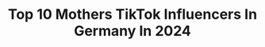---
title: Top 10 Mothers TikTok Influencers In Germany In 2024
description: >-
  Find top mothers TikTok influencers in Germany in 2024. Most popular hashtags: #fyp #foryou #duett #viral.
platform: TikTok
hits: 78
text_top: Analyze the top-rated TikTok accounts on inBeat.
text_bottom: Our database holds 78 TikTok influencers like this in Germany for you to work with.
profiles:
  - username: "xxrose.cosplayxx"
    fullname: >-
      Roséline
    bio: >-
      Mother of 42k Children❤️ My Wishlist is in my linktree👇 @yuricos__xx is my bf❤
    location: "Germany"
    followers: 42200
    engagement: 2164
    commentsToLikes: 0.032751
    id: ckbeob77q49fa0j2334a7zeuk
    verified: false
    hashtags: "#kirishima, #weebtiktok, #duett, #yaoi"
  - username: "hazel01124"
    fullname: >-
      hazel0112
    bio: >-
      Mother🥰Wife🙌🏻Supervisor🙃Nurse💪🏼 always in a good mood🤣🤣🤣
    location: "Germany"
    followers: 4696
    engagement: 528
    commentsToLikes: 0.018858
    id: ckd0opjldhfuf0j230bmde15y
    verified: false
    hashtags: "#spass, #tiktoklover, #hazel0112, #hazel01124"
  - username: "official_silberhauch"
    fullname: >-
      official_silberhauch
    bio: >-
      😈 40 years old 😈 rollitokerteam ⚓Hamburg⚓ ❤🐰D🐰❤
    location: "Germany"
    followers: 16100
    engagement: 1299
    commentsToLikes: 0.093917
    id: ckbbl27bv9ay60j231eccrssd
    verified: false
    hashtags: "#crazy, #mother, #funny, #daughter"
  - username: "aliciaawa"
    fullname: >-
      AliciaAwa
    bio: >-
      Your fav G‘😏 instagram - aliciaawa Gönnt euch meine neue Single ‚MAMA‘⤵️❤️
    location: "Germany"
    followers: 1400000
    engagement: 929
    commentsToLikes: 0.007814
    id: ckbl3hh4f0uv60j23r17hiooo
    verified: true
    hashtags: "#fyp, #foryou, #motheranddaughter, #howlongcanyougo"
  - username: "nadine.kl85"
    fullname: >-
      Nadine
    bio: >-
      💕Mutter-Tochter-Duo💕 ➡️ 35 + 15 ⬅️
    location: "Germany"
    followers: 38800
    engagement: 929
    commentsToLikes: 0.019739
    id: ckdn1nrgod8hj0j23ldgj6a3v
    verified: false
    hashtags: "#momsoftiktok, #fy, #spa, #fun"
  - username: "sukharani"
    fullname: >-
      Sukha❤️Rani
    bio: >-
      Happily Married 👩‍❤️‍👨 parents of 3👼 Tiktok only for fun🤗
    location: "Germany"
    followers: 72500
    engagement: 653
    commentsToLikes: 0.000000
    id: ckbf4fatosww10j23denhp13z
    verified: false
    hashtags: "#foryou, #couplegoals, #ostercountdown, #husbandwifecomedy"
  - username: "lila.rain24"
    fullname: >-
      ʀᴀɪɴ
    bio: >-
      sʜᴇ/ᴛʜᴇʏ ɢɪʀʟ ɪɴ ʀᴇᴅ idk what to post Go follow @rainzbug
    location: "Germany"
    followers: 6553
    engagement: 2113
    commentsToLikes: 0.101026
    id: ckb98asesri1n0j23a3yo88zp
    verified: false
    hashtags: "#foryoupage, #monster, #2021, #fyp"
  - username: ".theothersideofthemoon"
    fullname: >-
      Storm
    bio: >-
      !minor!, she/they IF YOU SEE ME IN PUBLIC PRETEND YOU DON’T KNOW ME!
    location: "Germany"
    followers: 27100
    engagement: 2632
    commentsToLikes: 0.045548
    id: ck9ntfkfqi2mk0j78t6m38o5q
    verified: false
    hashtags: "#oc, #pjo, #campjupiter, #duet"
  - username: "yeauty_official"
    fullname: >-
      yeauty_official
    bio: >-
      💗 | BE YEAUTYFUL ✨ | german skincare brand 🛒 | dm, müller, rossmann, budni
    location: "Germany"
    followers: 76900
    engagement: 2124
    commentsToLikes: 0.060289
    id: ckd66j13n37ca0j23mu4f0q2p
    verified: false
    hashtags: "#yeauty, #verlosung, #skincare, #gewinnspiel"
  - username: "tintenherz77"
    fullname: >-
      Tinten❤77
    bio: >-
      📍RLP 🤜🏼🏳️‍🌈🤛🏼 Schön dass es Euch gibt 🤗
    location: "Germany"
    followers: 5846
    engagement: 1984
    commentsToLikes: 0.427596
    id: ckb9b6ibpx4jp0j23g0gvzf79
    verified: false
    hashtags: "#viral, #liftmymood, #fyp, #ichdrehdurch"
---